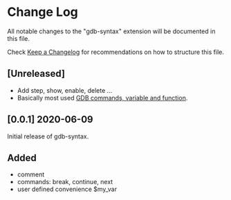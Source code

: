 # Change Log

All notable changes to the "gdb-syntax" extension will be documented in this file.

Check [Keep a Changelog](http://keepachangelog.com/) for recommendations on how to structure this file.

## [Unreleased]

- Add step, show, enable, delete ...
- Basically most used [GDB commands, variable and function](https://sourceware.org/gdb/current/onlinedocs/gdb/Command-and-Variable-Index.html#Command-and-Variable-Index).


## [0.0.1] 2020-06-09

Initial release of gdb-syntax.

## Added
* comment
* commands: break, continue, next
* user defined convenience $my_var